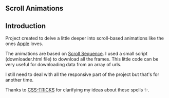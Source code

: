 ## Scroll Animations

## Introduction

Project created to delve a little deeper into scroll-based animations like the ones [Apple](https://www.apple.com/br/airpods-3rd-generation/) loves.

The animations are based on [Scroll Sequence](https://scrollsequence.com/). I used a small script (downloader.html file) to download all the frames. This little code can be very useful for downloading data from an array of urls.

I still need to deal with all the responsive part of the project but that's for another time.

Thanks to [CSS-TRICKS](https://css-tricks.com/lets-make-one-of-those-fancy-scrolling-animations-used-on-apple-product-pages/) for clarifying my ideas about these spells ✨.